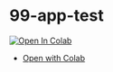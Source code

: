 # 99-app-test
[![Open In Colab](https://colab.research.google.com/assets/colab-badge.svg)](https://colab.research.google.com/github/peaceiris/emoji-ime-dictionary/blob/master/Notebook.ipynb)

- [Open with Colab](https://colab.research.google.com/github/masahiro-endo/99-app-test/blob/master/Notebook.ipynb)   

